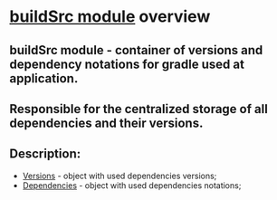 # [buildSrc module](../buildSrc) overview
## buildSrc module - container of versions and dependency notations for gradle used at application.
## Responsible for the centralized storage of all dependencies and their versions.
## Description:
 - [Versions](../buildSrc/src/main/kotlin/Versions.kt) - object with used dependencies versions;
 - [Dependencies](../buildSrc/src/main/kotlin/Dependencies.kt) - object with used dependencies notations;